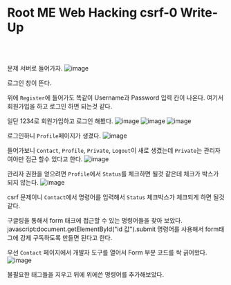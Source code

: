 <!DOCTYPE html>
<html>
<head>
        <link rel="stylesheet" type="text/css" href="sytle.css">
</head>
<body>
        <h1>Root ME Web Hacking csrf-0 Write-Up</h1>
</body>
<br>
<br>
</html>

문제 서버로 들어가자.
![image](https://github.com/user-attachments/assets/eea7cd75-a295-4d4b-b4d9-cd98d464479b)

로그인 창이 뜬다.

위에 ```Register```에 들어가도 똑같이 Username과 Password 입력 칸이 나온다. 여기서 회원가입을 하고 로그인 하면 되는것 같다.

일단 1234로 회원가입하고 로그인 해봤다.
![image](https://github.com/user-attachments/assets/8fd27b3f-6946-4008-84b8-27095099c42c)
![image](https://github.com/user-attachments/assets/3b634dab-5fa4-4cca-8104-764516cceca9)
![image](https://github.com/user-attachments/assets/e6138653-f20a-402a-8254-a7a720763b72)

로그인하니 ```Profile```페이지가 생겼다.
![image](https://github.com/user-attachments/assets/e515df6b-ab0e-49db-a8f2-168f870bcdd3)

들어가보니 ```Contact```, ```Profile```, ```Private```, ```Logout```이 새로 생겼는데 ```Private```는 관리자여야만 접근 할수 있다고 한다.
![image](https://github.com/user-attachments/assets/2150a579-6265-4da5-a597-882946684a67)

관리자 권한을 얻으려면 ```Profile```에서 ```Status```를 체크하면 될것 같은데 체크가 박스가 되지 않는다.
![image](https://github.com/user-attachments/assets/507c5f73-489f-4411-bbff-5453e528203b)

csrf 문제이니 ```Contact```에서 명령어를 입력해서 ```Status``` 체크박스가 체크되게 하면 될것 같다.

구글링을 통해서 form 태크에 접근할 수 있는 명령어들을 찾아 보았다.
javascript:document.getElementById("id 값").submit 명령어를 사용해서 form태그에 강제 구독하도록 만들면 된다고 한다.

우선 ```Contact``` 페이지에서 개발자 도구를 열어서 Form 부분 코드를 싹 긁어왔다.
![image](https://github.com/user-attachments/assets/c3e8f1b3-d1f2-41c2-b046-84803755110e)

불필요한 태그들을 지우고 뒤에 위에쓴 명령어를 추가해보았다.


